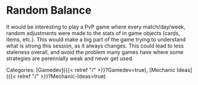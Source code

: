 # Random Balance

It would be interesting to play a PvP game where every match/day/week, random
adjustments were made to the stats of in game objects (cards, items, etc.).
This would make a big part of the game trying to understand what is strong this
session, as it always changes.
This could lead to less staleness overall, and avoid the problem many games have where some strategies are perennially weak and never get used.

Categories: [Gamedev]({{< relref "/" >}}?Gamedev=true),
[Mechanic Ideas]({{< relref "/" >}}?Mechanic-Ideas=true)